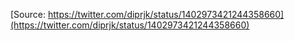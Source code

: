 [Source: https://twitter.com/diprjk/status/1402973421244358660](https://twitter.com/diprjk/status/1402973421244358660)
